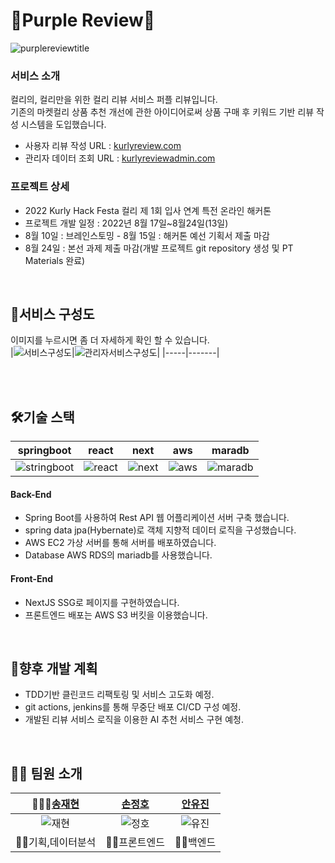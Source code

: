 # 🎵Purple Review🎵

![purplereviewtitle](https://user-images.githubusercontent.com/70012637/186297625-66cf25a1-5e3f-46ec-9255-c245376a8234.png)

### 서비스 소개

컬리의, 컬리만을 위한 컬리 리뷰 서비스 퍼플 리뷰입니다.<br>
기존의 마켓컬리 상품 추천 개선에 관한 아이디어로써 상품 구매 후 키워드 기반 리뷰 작성 시스템을 도입했습니다.
<br>
- 사용자 리뷰 작성 URL : [kurlyreview.com](http://kurlyreview.com)
- 관리자 데이터 조회 URL : [kurlyreviewadmin.com](http:/kurlyreviewadmin.com)

### 프로젝트 상세

- 2022 Kurly Hack Festa 컬리 제 1회 입사 연계 특전 온라인 해커톤
- 프로젝트 개발 일정 : 2022년 8월 17일~8월24일(13일) 
- 8월 10일 : 브레인스토밍 - 8월 15일 : 해커톤 예선 기획서 제출 마감
- 8월 24일 : 본선 과제 제출 마감(개발 프로젝트 git repository 생성 및 PT Materials 완료)
<br>

## 🎨서비스 구성도
이미지를 누르시면 좀 더 자세하게 확인 할 수 있습니다.
<br>
|![서비스구성도](https://user-images.githubusercontent.com/70012637/186348047-cd677195-02f9-4692-9219-1e702576e1e0.png)|![관리자서비스구성도](https://user-images.githubusercontent.com/70012637/186348039-188665f8-d916-4613-bd86-aecf41c468b5.png)|
|-----|-------|

<br><br>

## 🛠기술 스택

| springboot                                                                                                           | react                                                                                                           | next                                                                                                           | aws                                                                                                           | maradb                                                                                                           |
| -------------------------------------------------------------------------------------------------------------------- | --------------------------------------------------------------------------------------------------------------- | -------------------------------------------------------------------------------------------------------------- | ------------------------------------------------------------------------------------------------------------- | ---------------------------------------------------------------------------------------------------------------- |
| ![stringboot](https://user-images.githubusercontent.com/70012637/186303710-a5eac8c4-0f70-4ee0-8c0a-b100dafaf842.jpg) | ![react](https://user-images.githubusercontent.com/70012637/186303832-ed627bbe-2c88-4335-82ba-4177a180e522.png) | ![next](https://user-images.githubusercontent.com/70012637/186302791-df9259e1-5916-4f3c-8bc1-4f0ee88b7cbb.png) | ![aws](https://user-images.githubusercontent.com/70012637/186303378-10c8d21c-3427-42c2-a19d-040a62bc0841.png) | ![maradb](https://user-images.githubusercontent.com/70012637/186302785-b574dc4a-cddd-4b60-8dc4-d41d05d2ee0f.png) |
#### Back-End
- Spring Boot를 사용하여 Rest API 웹 어플리케이션 서버 구축 했습니다.
- spring data jpa(Hybernate)로 객체 지향적 데이터 로직을 구성했습니다.
- AWS EC2 가상 서버를 통해 서버를 배포하였습니다.
- Database AWS RDS의 mariadb를 사용했습니다.
#### Front-End
- NextJS SSG로 페이지를 구현하였습니다.
- 프론트엔드 배포는 AWS S3 버킷을 이용했습니다.

<br>

## 🎢향후 개발 계획

- TDD기반 클린코드 리팩토링 및 서비스 고도화 예정.
- git actions, jenkins를 통해 무중단 배포 CI/CD 구성 예정.
- 개발된 리뷰 서비스 로직을 이용한 AI 추천 서비스 구현 예청.

<br>

## 🐱‍🏍 팀원 소개

|                                   🧏🏻‍♀️[송재현](https://github.com/songgplant)                                    |                                     [손정호](https://github.com/otterp012)                                     |                                        [안유진](www.github.com/U-jjin)                                         |
| :------------------------------------------------------------------------------------------------------------: | :------------------------------------------------------------------------------------------------------------: | :------------------------------------------------------------------------------------------------------------: |
| ![재현](https://user-images.githubusercontent.com/70012637/186308596-0dde6861-465e-4a12-9208-e74308ac4f86.jpg) | ![정호](https://user-images.githubusercontent.com/70012637/186308581-ac1bb7ba-9677-435e-b803-a443171a214b.png) | ![유진](https://user-images.githubusercontent.com/70012637/186308590-eb714273-fbe0-4a86-b2e7-b7994e2fdccb.jpg) |
|                                              🐱‍👤기획,데이터분석                                              |                                                🐱‍💻프론트엔드                                                 |                                                  🐱‍🐉백엔드                                                   |
